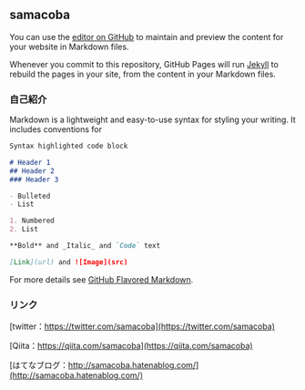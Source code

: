 ## samacoba
You can use the [editor on GitHub](https://github.com/samacoba/samacoba.github.io/edit/master/index.md) to maintain and preview the content for your website in Markdown files.

Whenever you commit to this repository, GitHub Pages will run [Jekyll](https://jekyllrb.com/) to rebuild the pages in your site, from the content in your Markdown files.

### 自己紹介

Markdown is a lightweight and easy-to-use syntax for styling your writing. It includes conventions for

```markdown
Syntax highlighted code block

# Header 1
## Header 2
### Header 3

- Bulleted
- List

1. Numbered
2. List

**Bold** and _Italic_ and `Code` text

[Link](url) and ![Image](src)
```

For more details see [GitHub Flavored Markdown](https://guides.github.com/features/mastering-markdown/).

### リンク
[twitter：https://twitter.com/samacoba](https://twitter.com/samacoba)

[Qiita：https://qiita.com/samacoba](https://qiita.com/samacoba)

[はてなブログ：http://samacoba.hatenablog.com/](http://samacoba.hatenablog.com/)


